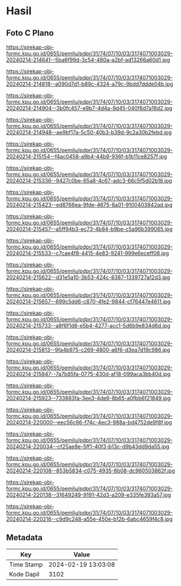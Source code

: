 # Hasil

## Foto C Plano

https://sirekap-obj-formc.kpu.go.id/0655/pemilu/pdpr/31/74/07/10/03/3174071003029-20240214-214641--5ba6f99d-3c54-480a-a2bf-ad13266a60d1.jpg

https://sirekap-obj-formc.kpu.go.id/0655/pemilu/pdpr/31/74/07/10/03/3174071003029-20240214-214818--a090d7d1-b89c-4324-a79c-9bdd7ddde04b.jpg

https://sirekap-obj-formc.kpu.go.id/0655/pemilu/pdpr/31/74/07/10/03/3174071003029-20240214-214904--3b0fc457-e9b7-4d4a-9d45-040f8d7a18d2.jpg

https://sirekap-obj-formc.kpu.go.id/0655/pemilu/pdpr/31/74/07/10/03/3174071003029-20240214-214948--ae9bf17a-5c50-40b3-b39d-9c2a30b2febd.jpg

https://sirekap-obj-formc.kpu.go.id/0655/pemilu/pdpr/31/74/07/10/03/3174071003029-20240214-215154--f4ac0458-a9b4-44b9-936f-b1b11ce8257f.jpg

https://sirekap-obj-formc.kpu.go.id/0655/pemilu/pdpr/31/74/07/10/03/3174071003029-20240214-215336--9427c0be-65a8-4c67-adc3-66c5f5d02b16.jpg

https://sirekap-obj-formc.kpu.go.id/0655/pemilu/pdpr/31/74/07/10/03/3174071003029-20240214-215423--ed8766ea-9fde-4675-8a01-9100403842ad.jpg

https://sirekap-obj-formc.kpu.go.id/0655/pemilu/pdpr/31/74/07/10/03/3174071003029-20240214-215457--a5ff94b3-ec73-4b84-b9be-c5a96b399065.jpg

https://sirekap-obj-formc.kpu.go.id/0655/pemilu/pdpr/31/74/07/10/03/3174071003029-20240214-215533--c7cae4f8-4415-4e83-9241-999e6eceff08.jpg

https://sirekap-obj-formc.kpu.go.id/0655/pemilu/pdpr/31/74/07/10/03/3174071003029-20240214-215622--d31e5a10-3b53-424c-8387-1339727a12d3.jpg

https://sirekap-obj-formc.kpu.go.id/0655/pemilu/pdpr/31/74/07/10/03/3174071003029-20240214-215657--699c5dd6-c870-4fe2-9844-cf76447e4611.jpg

https://sirekap-obj-formc.kpu.go.id/0655/pemilu/pdpr/31/74/07/10/03/3174071003029-20240214-215733--a8f6f1d8-e5b4-4277-acc1-5d6b9e834d6d.jpg

https://sirekap-obj-formc.kpu.go.id/0655/pemilu/pdpr/31/74/07/10/03/3174071003029-20240214-215813--9fa4b975-c269-4800-a6f6-d3ea7d19c986.jpg

https://sirekap-obj-formc.kpu.go.id/0655/pemilu/pdpr/31/74/07/10/03/3174071003029-20240214-215847--7a7b85fa-0775-430d-af18-099aca3bb40d.jpg

https://sirekap-obj-formc.kpu.go.id/0655/pemilu/pdpr/31/74/07/10/03/3174071003029-20240214-215923--733883fa-3ee3-4de6-8b65-a0fbb6f21849.jpg

https://sirekap-obj-formc.kpu.go.id/0655/pemilu/pdpr/31/74/07/10/03/3174071003029-20240214-220000--eec56c66-f74c-4ec3-988a-bd4752de9f8f.jpg

https://sirekap-obj-formc.kpu.go.id/0655/pemilu/pdpr/31/74/07/10/03/3174071003029-20240214-220034--cf25ae8e-5ff1-40f3-b13c-d9b43dd9da55.jpg

https://sirekap-obj-formc.kpu.go.id/0655/pemilu/pdpr/31/74/07/10/03/3174071003029-20240214-220108--853b5834-c075-4935-8b08-dc960503862f.jpg

https://sirekap-obj-formc.kpu.go.id/0655/pemilu/pdpr/31/74/07/10/03/3174071003029-20240214-220138--31649249-9191-42d3-a209-e335fe393a57.jpg

https://sirekap-obj-formc.kpu.go.id/0655/pemilu/pdpr/31/74/07/10/03/3174071003029-20240214-220216--c9d9c248-a55e-450e-b12b-6abc4659f4c8.jpg


## Metadata

| Key        | Value               |
| ---------- | ------------------- |
| Time Stamp | 2024-02-19 13:03:08 |
| Kode Dapil | 3102                |



